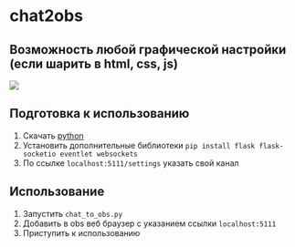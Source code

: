 # chat2obs
Возможность любой графической настройки (если шарить в html, css, js)
---
![](https://image.prntscr.com/image/9eWTq83ERr6TXaGJZIB-7Q.png)

## Подготовка к использованию
1. Скачать [python](https://www.python.org/downloads/)
2. Установить дополнительные библиотеки `pip install flask flask-socketio eventlet websockets`
3. По ссылке `localhost:5111/settings` указать свой канал

## Использование
1. Запустить `chat_to_obs.py`
2. Добавить в obs веб браузер с указанием ссылки `localhost:5111`
3. Приступить к использованию
